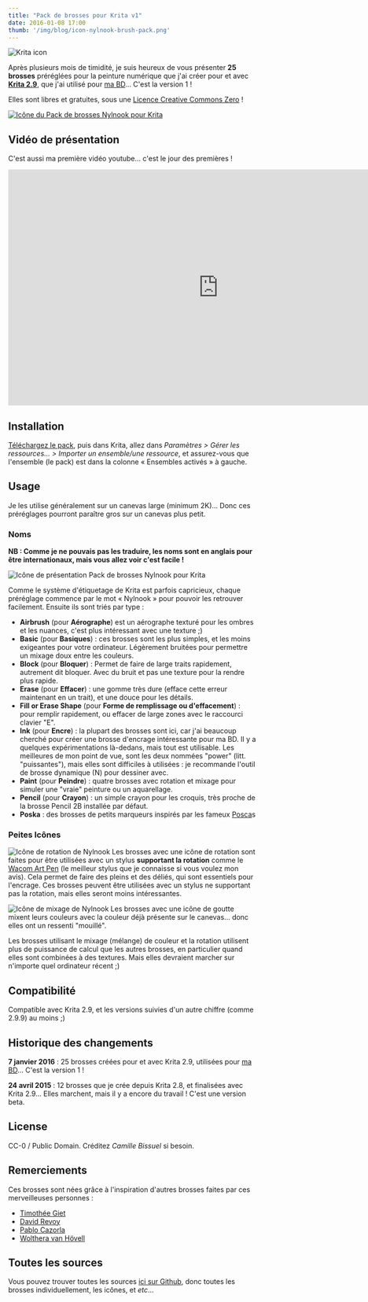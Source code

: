 ```yaml
---
title: "Pack de brosses pour Krita v1"
date: 2016-01-08 17:00
thumb: '/img/blog/icon-nylnook-brush-pack.png'
---
```


![Krita icon](/website-img/icon-krita.svg)

Après plusieurs mois de timidité, je suis heureux de vous présenter **25 brosses** préréglées pour la peinture numérique que j'ai créer pour et avec **[Krita 2.9](https://krita.org/)**, que j'ai utilisé pour [ma BD](http://nylnook.com/fr/bd/)... C'est la version 1 !

Elles sont libres et gratuites, sous une [Licence Creative Commons Zero](http://creativecommons.org/publicdomain/zero/1.0/deed.fr) !

[![Icône du Pack de brosses Nylnook pour Krita](/img/blog/icon-nylnook-brush-pack.png)](https://github.com/nylnook/nylnook-krita-brushes/releases/download/v1.1/Nylnook_Brushes_Presets_v1.1.bundle)

## Vidéo de présentation

C'est aussi ma première vidéo youtube... c'est le jour des premières !

<div class="video-container">
<iframe width="854" height="480" src="https://www.youtube.com/embed/_2K6aPA_MuU" frameborder="0" allowfullscreen></iframe>
</div>

## Installation

[Téléchargez le pack](https://github.com/nylnook/nylnook-krita-brushes/releases/download/v1.1/Nylnook_Brushes_Presets_v1.1.bundle), puis dans Krita, allez dans *Paramètres > Gérer les ressources… > Importer un ensemble/une ressource*, et assurez-vous que l'ensemble (le pack) est dans la colonne « Ensembles activés » à gauche.

## Usage

Je les utilise généralement sur un canevas large (minimum 2K)... Donc ces préréglages pourront paraître gros sur un canevas plus petit.

### Noms

**NB : Comme je ne pouvais pas les traduire, les noms sont en anglais pour être internationaux, mais vous allez voir c'est facile !**

![Icône de présentation Pack de brosses Nylnook pour Krita](/img/blog/icon-presentation.png)

Comme le système d'étiquetage de Krita est parfois capricieux, chaque préréglage commence par le mot « Nylnook » pour pouvoir les retrouver facilement. Ensuite ils sont triés par type :
- **Airbrush** (pour **Aérographe**) est un aérographe texturé pour les ombres et les nuances, c'est plus intéressant avec une texture ;)
- **Basic** (pour **Basiques**) : ces brosses sont les plus simples, et les moins exigeantes pour votre ordinateur. Légèrement bruitées pour permettre un mixage doux entre les couleurs.
- **Block** (pour **Bloquer**) : Permet de faire de large traits rapidement, autrement dit bloquer. Avec du bruit et pas une texture pour la rendre plus rapide.
- **Erase** (pour **Effacer**) : une gomme très dure (efface cette erreur maintenant en un trait), et une douce pour les détails.
- **Fill or Erase Shape** (pour **Forme de remplissage ou d'effacement**) : pour remplir rapidement, ou effacer de large zones avec le raccourci clavier "E".
- **Ink** (pour **Encre**) : la plupart des brosses sont ici, car j'ai beaucoup cherché pour créer une brosse d'encrage intéressante pour ma BD. Il y a quelques expérimentations là-dedans, mais tout est utilisable. Les meilleures de mon point de vue, sont les deux nommées "power" (litt. "puissantes"), mais elles sont difficiles à utilisées : je recommande l'outil de brosse dynamique (N) pour dessiner avec.
- **Paint** (pour **Peindre**) : quatre brosses avec rotation et mixage pour simuler une "vraie" peinture ou un aquarellage.
- **Pencil** (pour **Crayon**) : un simple crayon pour les croquis, très proche de la brosse Pencil 2B installée par défaut.
- **Poska** : des brosses de petits marqueurs inspirés par les fameux [Posca](http://www.posca.com)s

### Peites Icônes

![Icône de rotation de Nylnook](/img/blog/icon-rotation-crop.png) Les brosses avec une icône de rotation sont faites pour être utilisées avec un stylus **supportant la rotation** comme le [Wacom Art Pen](http://fr.shop.wacom.eu/accessoires/cintiq-21ux-dtk-2100//333) (le meilleur stylus que je connaisse si vous voulez mon avis). Cela permet de faire des pleins et des déliés, qui sont essentiels pour l'encrage. Ces brosses peuvent être utilisées avec un stylus ne supportant pas la rotation, mais elles seront moins intéressantes.

![Icône de mixage de Nylnook](/img/blog/icon-mix-crop.png) Les brosses avec une icône de goutte mixent leurs couleurs avec la couleur déjà présente sur le canevas... donc elles ont un ressenti "mouillé".

Les brosses utilisant le mixage (mélange) de couleur et la rotation utilisent plus de puissance de calcul que les autres brosses, en particulier quand elles sont combinées à des textures. Mais elles devraient marcher sur n'importe quel ordinateur récent ;)

## Compatibilité

Compatible avec Krita 2.9, et les versions suivies d'un autre chiffre (comme 2.9.9) au moins ;)

## Historique des changements

**7 janvier 2016** : 25 brosses créées pour et avec Krita 2.9, utilisées pour [ma BD](http://nylnook.com/fr/bd/)... C'est la version 1 !

**24 avril 2015** : 12 brosses que je crée depuis Krita 2.8, et finalisées avec Krita 2.9... Elles marchent, mais il y a encore du travail ! C'est une version beta.

## License

CC-0 / Public Domain. Créditez *Camille Bissuel* si besoin.

## Remerciements

Ces brosses sont nées grâce à l'inspiration d'autres brosses faites par ces merveilleuses personnes :
- [Timothée Giet](http://timotheegiet.com)
- [David Revoy](http://davidrevoy.com/)
- [Pablo Cazorla](http://www.pcazorla.com/)
- [Wolthera van Hövell](http://wolthera.info/)

## Toutes les sources

Vous pouvez trouver toutes les sources [ici sur Github](https://github.com/nylnook/nylnook-krita-brushes/), donc toutes les brosses individuellement, les icônes, et *etc*...
